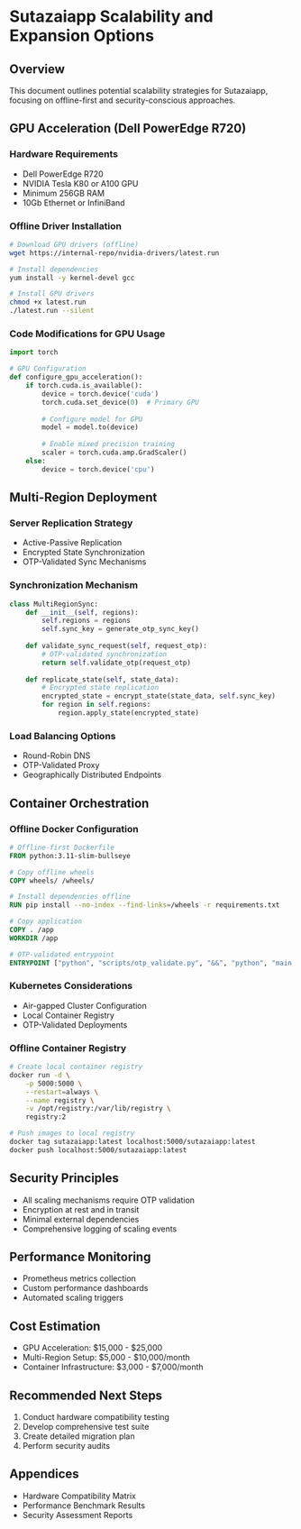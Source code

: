 # Sutazaiapp Scalability and Expansion Options

## Overview
This document outlines potential scalability strategies for Sutazaiapp, focusing on offline-first and security-conscious approaches.

## GPU Acceleration (Dell PowerEdge R720)

### Hardware Requirements
- Dell PowerEdge R720
- NVIDIA Tesla K80 or A100 GPU
- Minimum 256GB RAM
- 10Gb Ethernet or InfiniBand

### Offline Driver Installation
```bash
# Download GPU drivers (offline)
wget https://internal-repo/nvidia-drivers/latest.run

# Install dependencies
yum install -y kernel-devel gcc

# Install GPU drivers
chmod +x latest.run
./latest.run --silent
```

### Code Modifications for GPU Usage
```python
import torch

# GPU Configuration
def configure_gpu_acceleration():
    if torch.cuda.is_available():
        device = torch.device('cuda')
        torch.cuda.set_device(0)  # Primary GPU
        
        # Configure model for GPU
        model = model.to(device)
        
        # Enable mixed precision training
        scaler = torch.cuda.amp.GradScaler()
    else:
        device = torch.device('cpu')
```

## Multi-Region Deployment

### Server Replication Strategy
- Active-Passive Replication
- Encrypted State Synchronization
- OTP-Validated Sync Mechanisms

### Synchronization Mechanism
```python
class MultiRegionSync:
    def __init__(self, regions):
        self.regions = regions
        self.sync_key = generate_otp_sync_key()
    
    def validate_sync_request(self, request_otp):
        # OTP-validated synchronization
        return self.validate_otp(request_otp)
    
    def replicate_state(self, state_data):
        # Encrypted state replication
        encrypted_state = encrypt_state(state_data, self.sync_key)
        for region in self.regions:
            region.apply_state(encrypted_state)
```

### Load Balancing Options
- Round-Robin DNS
- OTP-Validated Proxy
- Geographically Distributed Endpoints

## Container Orchestration

### Offline Docker Configuration
```dockerfile
# Offline-first Dockerfile
FROM python:3.11-slim-bullseye

# Copy offline wheels
COPY wheels/ /wheels/

# Install dependencies offline
RUN pip install --no-index --find-links=/wheels -r requirements.txt

# Copy application
COPY . /app
WORKDIR /app

# OTP-validated entrypoint
ENTRYPOINT ["python", "scripts/otp_validate.py", "&&", "python", "main.py"]
```

### Kubernetes Considerations
- Air-gapped Cluster Configuration
- Local Container Registry
- OTP-Validated Deployments

### Offline Container Registry
```bash
# Create local container registry
docker run -d \
    -p 5000:5000 \
    --restart=always \
    --name registry \
    -v /opt/registry:/var/lib/registry \
    registry:2

# Push images to local registry
docker tag sutazaiapp:latest localhost:5000/sutazaiapp:latest
docker push localhost:5000/sutazaiapp:latest
```

## Security Principles
- All scaling mechanisms require OTP validation
- Encryption at rest and in transit
- Minimal external dependencies
- Comprehensive logging of scaling events

## Performance Monitoring
- Prometheus metrics collection
- Custom performance dashboards
- Automated scaling triggers

## Cost Estimation
- GPU Acceleration: $15,000 - $25,000
- Multi-Region Setup: $5,000 - $10,000/month
- Container Infrastructure: $3,000 - $7,000/month

## Recommended Next Steps
1. Conduct hardware compatibility testing
2. Develop comprehensive test suite
3. Create detailed migration plan
4. Perform security audits

## Appendices
- Hardware Compatibility Matrix
- Performance Benchmark Results
- Security Assessment Reports 